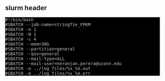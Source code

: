 ## slurm header

<pre style="color: silver; background: black;">
#!/bin/bash
#SBATCH --job-name=stringTie_FPKM
#SBATCH -n 1
#SBATCH -N 1
#SBATCH -c 4
#SBATCH --mem=30G
#SBATCH --partition=general
#SBATCH --qos=general
#SBATCH --mail-type=ALL
#SBATCH --mail-user=neranjan.perera@uconn.edu
#SBATCH -o ../log_files/%x_%A.out
#SBATCH -e ../log_files/%x_%A.err
</pre>
